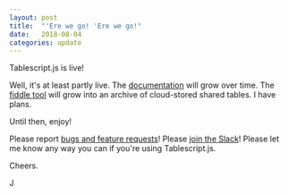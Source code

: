 ```yaml
---
layout: post
title:  "'Ere we go! 'Ere we go!"
date:   2018-08-04
categories: update
---
```


Tablescript.js is live!

Well, it's at least partly live. The [documentation](/docs) will grow over time. The [fiddle tool](/fiddle) will grow into an archive of cloud-stored shared tables. I have plans.

Until then, enjoy!

Please report [bugs and feature requests](https://github.com/Tablescript/tablescript.js/issues)! Please [join the Slack](https://tablescript.slack.com)! Please let me know any way you can if you're using Tablescript.js.

Cheers.

J